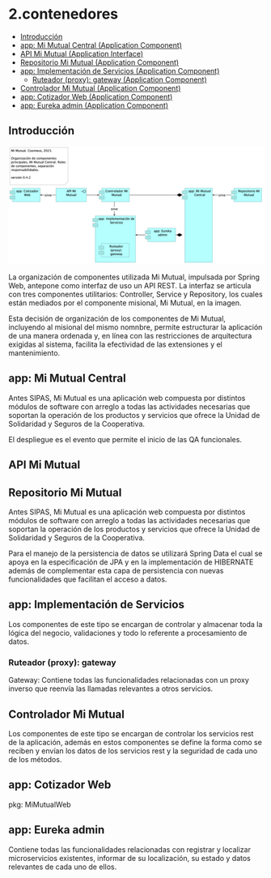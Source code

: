 # 2.contenedores

* [Introducción](#Introducción)
* [app: Mi Mutual Central (Application Component)](#app:-mi-mutual-central-application-component)
* [API Mi Mutual (Application Interface)](#api-mi-mutual-application-interface)
* [Repositorio Mi Mutual (Application Component)](#repositorio-mi-mutual-application-component)
* [app: Implementación de Servicios (Application Component)](#app:-implementación-de-servicios-application-component)
  * [Ruteador (proxy): gateway (Application Component)](#ruteador-proxy:-gateway-application-component)
* [Controlador Mi Mutual (Application Component)](#controlador-mi-mutual-application-component)
* [app: Cotizador Web (Application Component)](#app:-cotizador-web-application-component)
* [app: Eureka admin (Application Component)](#app:-eureka-admin-application-component)

## Introducción

![2.contenedores][02.prop.contenedores]

La organización de componentes utilizada Mi Mutual, impulsada por Spring Web, antepone como interfaz de uso un API REST. La interfaz se articula con tres componentes utilitarios: Controller, Service y Repository, los cuales están mediados por el componente misional, Mi Mutual, en la imagen. 

Esta decisión de organización de los componentes de Mi Mutual, incluyendo al misional del mismo nomnbre, permite estructurar la aplicación de una manera ordenada y, en línea con las restricciones de arquitectura exigidas al sistema, facilita la efectividad de las extensiones y el mantenimiento.


## app: Mi Mutual Central

Antes SIPAS, Mi Mutual es una aplicación web compuesta por distintos módulos de software con arreglo a todas las actividades necesarias que soportan la operación de los productos y servicios que ofrece la Unidad de Solidaridad y Seguros de la Cooperativa.

El despliegue es el evento que permite el inicio de las QA funcionales.


## API Mi Mutual

## Repositorio Mi Mutual

Antes SIPAS, Mi Mutual es una aplicación web compuesta por distintos módulos de software con arreglo a todas las actividades necesarias que soportan la operación de los productos y servicios que ofrece la Unidad de Solidaridad y Seguros de la Cooperativa.

Para el manejo de la persistencia de datos se utilizará Spring Data el cual se apoya en la especificación de JPA y en la implementación de HIBERNATE además de complementar esta capa de persistencia con nuevas funcionalidades que facilitan el acceso a datos.


## app: Implementación de Servicios

Los componentes de este tipo se encargan de controlar y almacenar toda la lógica del negocio, validaciones y todo lo referente a procesamiento de datos.


### Ruteador (proxy): gateway

Gateway: Contiene todas las funcionalidades relacionadas con un proxy inverso que reenvía las llamadas relevantes a otros servicios.


## Controlador Mi Mutual

Los componentes de este tipo se encargan de controlar los servicios rest de la aplicación, además en estos componentes se define la forma como se reciben y envían los datos de los servicios rest y la seguridad de cada uno de los métodos.

## app: Cotizador Web

pkg: MiMutualWeb



## app: Eureka admin

Contiene todas las funcionalidades relacionadas con registrar y localizar microservicios existentes, informar de su localización, su estado y datos relevantes de cada uno de ellos.


[02.prop.contenedores]: 02.prop.contenedores.png
[^1]: Generated: Mon Jul 22 2024 17:14:13 GMT-0500 (COT)
